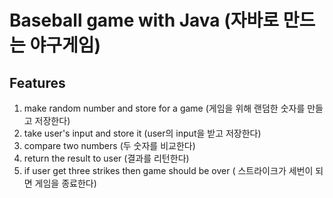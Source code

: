 # Baseball game with Java (자바로 만드는 야구게임)
## Features
1. make random number and store for a game (게임을 위해 랜덤한 숫자를 만들고 저장한다)
2. take user's input and store it (user의 input을 받고 저장한다)
3. compare two numbers (두 숫자를 비교한다)
4. return the result to user (결과를 리턴한다)
5. if user get three strikes then game should be over ( 스트라이크가 세번이 되면 게임을 종료한다)